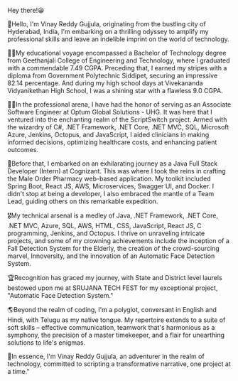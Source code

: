 Hey there!😀

👋Hello, I'm Vinay Reddy Gujjula, originating from the bustling city of Hyderabad, India, I'm embarking on a thrilling odyssey to amplify my professional skills and leave an indelible imprint on the world of technology.

👨‍🎓My educational voyage encompassed a Bachelor of Technology degree from Geethanjali College of Engineering and Technology, where I graduated with a commendable 7.49 CGPA. Preceding that, I earned my stripes with a diploma from Government Polytechnic Siddipet, securing an impressive 82.14 percentage. And during my high school days at Vivekananda Vidyanikethan High School, I was a shining star with a flawless 9.0 CGPA.

👨‍💻In the professional arena, I have had the honor of serving as an Associate Software Engineer at Optum Global Solutions - UHG. It was here that I ventured into the enchanting realm of the ScriptSwitch project. Armed with the wizardry of C#, .NET Framework, .NET Core, .NET MVC, SQL, Microsoft Azure, Jenkins, Octopus, and JavaScript, I aided clinicians in making informed decisions, optimizing healthcare costs, and enhancing patient outcomes.

🎯Before that, I embarked on an exhilarating journey as a Java Full Stack Developer (Intern) at Cognizant. This was where I took the reins in crafting the Male Order Pharmacy web-based application. My toolkit included Spring Boot, React JS, AWS, Microservices, Swagger UI, and Docker. I didn't stop at being a developer, I also embraced the mantle of a Team Lead, guiding others on this remarkable expedition.

🎖️My technical arsenal is a medley of Java, .NET Framework, .NET Core, .NET MVC, Azure, SQL, AWS, HTML, CSS, JavaScript, React JS, C programming, Jenkins, and Octopus. I thrive on unraveling intricate projects, and some of my crowning achievements include the inception of a Fall Detection System for the Elderly, the creation of the crowd-sourcing marvel, Innoversity, and the innovation of an Automatic Face Detection System.

🏆Recognition has graced my journey, with State and District level laurels bestowed upon me at SRUJANA TECH FEST for my exceptional project, "Automatic Face Detection System."

🌎Beyond the realm of coding, I'm a polyglot, conversant in English and Hindi, with Telugu as my native tongue. My repertoire extends to a suite of soft skills – effective communication, teamwork that's harmonious as a symphony, the precision of a master timekeeper, and a flair for unearthing solutions to life's enigmas.

🤝In essence, I'm Vinay Reddy Gujjula, an adventurer in the realm of technology, committed to scripting a transformative narrative, one project at a time."
